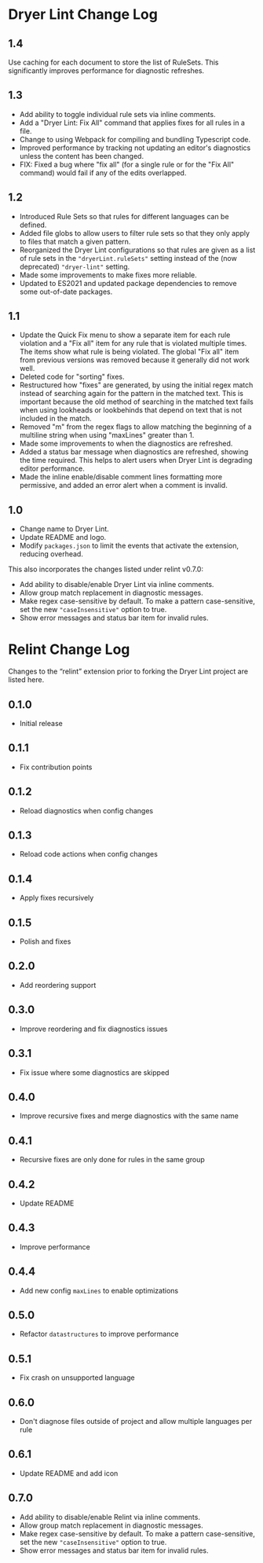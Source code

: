# Dryer Lint Change Log

## 1.4 

Use caching for each document to store the list of RuleSets. 
This significantly improves performance for diagnostic refreshes.

## 1.3 

- Add ability to toggle individual rule sets via inline comments.
- Add a "Dryer Lint: Fix All" command that applies fixes for all rules in a file. 
- Change to using Webpack for compiling and bundling Typescript code.
- Improved performance by tracking not updating an editor's diagnostics unless the content has been changed.
- FIX: Fixed a bug where "fix all" (for a single rule or for the "Fix All" command) would fail if any of the edits overlapped.

## 1.2 

* Introduced Rule Sets so that rules for different languages can be defined.
* Added file globs to allow users to filter rule sets so that they only apply to files that match a given pattern.
* Reorganized the Dryer Lint configurations so that rules are given as a list of rule sets in the `"dryerLint.ruleSets"` setting instead of the (now deprecated) `"dryer-lint"` setting.
* Made some improvements to make fixes more reliable.
* Updated to ES2021 and updated package dependencies to remove some out-of-date packages. 

## 1.1
- Update the Quick Fix menu to show a separate item for each rule violation and a "Fix all" item for any rule that is violated multiple times. The items show what rule is being violated. The global "Fix all" item from previous versions was removed because it generally did not work well.
- Deleted code for "sorting" fixes.
- Restructured how "fixes" are generated, by using the initial regex match instead of searching again for the pattern in the matched text. This is important because the old method of searching in the matched text fails when using lookheads or lookbehinds that depend on text that is not included in the match.
- Removed "m" from the regex flags to allow matching the beginning of a multiline string when using "maxLines" greater than 1. 
- Made some improvements to when the diagnostics are refreshed.
- Added a status bar message when diagnostics are refreshed, showing the time required. This helps to alert users when Dryer Lint is degrading editor performance.
- Made the inline enable/disable comment lines formatting more permissive, and added an error alert when a comment is invalid.

## 1.0
- Change name to Dryer Lint.
- Update README and logo.
- Modify `packages.json` to limit the events that activate the extension, reducing overhead.

This also incorporates the changes listed under relint v0.7.0:
- Add ability to disable/enable Dryer Lint via inline comments.
- Allow group match replacement in diagnostic messages.
- Make regex case-sensitive by default. To make a pattern case-sensitive, set the new `"caseInsensitive"` option to true.
- Show error messages and status bar item for invalid rules.


# Relint Change Log

Changes to the “relint” extension prior to forking the Dryer Lint project are listed here.

## 0.1.0
- Initial release

## 0.1.1
- Fix contribution points

## 0.1.2
- Reload diagnostics when config changes

## 0.1.3
- Reload code actions when config changes

## 0.1.4
- Apply fixes recursively

## 0.1.5
- Polish and fixes

## 0.2.0
- Add reordering support

## 0.3.0
- Improve reordering and fix diagnostics issues

## 0.3.1
- Fix issue where some diagnostics are skipped

## 0.4.0
- Improve recursive fixes and merge diagnostics with the same name

## 0.4.1
- Recursive fixes are only done for rules in the same group

## 0.4.2
- Update README

## 0.4.3
- Improve performance

## 0.4.4
- Add new config `maxLines` to enable optimizations

## 0.5.0
- Refactor `datastructures` to improve performance

## 0.5.1
- Fix crash on unsupported language

## 0.6.0
- Don't diagnose files outside of project and allow multiple languages per rule

## 0.6.1
- Update README and add icon

## 0.7.0
- Add ability to disable/enable Relint via inline comments.
- Allow group match replacement in diagnostic messages.
- Make regex case-sensitive by default. To make a pattern case-sensitive, set the new `"caseInsensitive"` option to true.
- Show error messages and status bar item for invalid rules.
